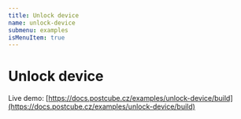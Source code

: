 ```yaml
---
title: Unlock device
name: unlock-device
submenu: examples
isMenuItem: true
---
```


# Unlock device

Live demo: [https://docs.postcube.cz/examples/unlock-device/build](https://docs.postcube.cz/examples/unlock-device/build)
